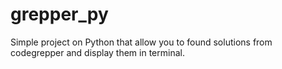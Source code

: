 # grepper_py
Simple project on Python that allow you to found solutions from codegrepper and display them in terminal.

